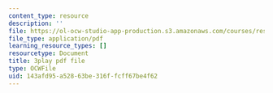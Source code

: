 ```yaml
---
content_type: resource
description: ''
file: https://ol-ocw-studio-app-production.s3.amazonaws.com/courses/res-18-009-learn-differential-equations-up-close-with-gilbert-strang-and-cleve-moler-fall-2015/143afd95a52863be316ffcff67be4f62_nGKeHq_kRQA.pdf
file_type: application/pdf
learning_resource_types: []
resourcetype: Document
title: 3play pdf file
type: OCWFile
uid: 143afd95-a528-63be-316f-fcff67be4f62
---
```

